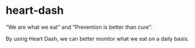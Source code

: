 # heart-dash

"We are what we eat" and "Prevention is better than cure".

By using Heart Dash, we can better monitor what we eat on a daily basis.
